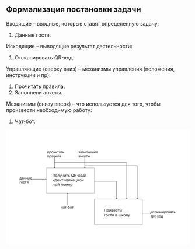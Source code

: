 ## Формализация постановки задачи

Входящие – вводные, которые ставят определенную задачу:  
 1. Данные гостя.

Исходящие – выводящие результат деятельности:  
 1. Отсканировать QR-код.

Управляющие (сверху вниз) – механизмы управления (положения, инструкции и пр):  
 1. Прочитать правила.  
 2. Заполнени анкеты.  

Механизмы (снизу вверх) – что используется для того, чтобы произвести необходимую работу:  
1. Чат-бот.


![](IDEF0.jpg)

